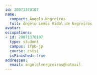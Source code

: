 ```yaml
---
id: 20071370107
name:
  compact: Ângelo Negreiros
  full: Ângelo Lemos Vidal de Negreiros
avatar:
occupations:
- id: 20071370107
  type: student
  campus: ifpb-jp
  course: cstsi
  isFinished: true
addresses:
  email: angelolvnegreiros@hotmail
---
```

